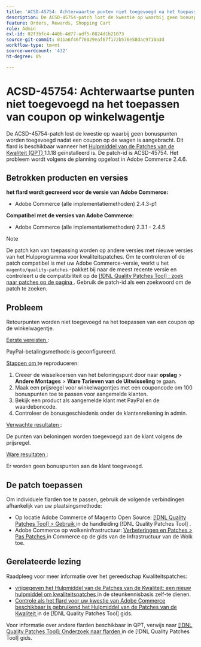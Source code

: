 ```yaml
---
title: 'ACSD-45754: Achterwaartse punten niet toegevoegd na het toepassen van coupon op winkelwagentje'
description: De ACSD-45754-patch lost de kwestie op waarbij geen bonuspunten worden toegevoegd nadat een coupon op de wagen is aangebracht. Deze patch is beschikbaar wanneer [Quality Patches Tool (QPT)] (https://experienceleague.adobe.com/nl/docs/commerce-operations/tools/quality-patches-tool/quality-patches-tool-to-self-serve-quality-patches) 1.1.18 is geïnstalleerd. De patch-id is ACSD-45754. Het probleem wordt volgens de planning opgelost in Adobe Commerce 2.4.6.
feature: Orders, Rewards, Shopping Cart
role: Admin
exl-id: 02f3bfc4-440b-4d77-adf5-0824d1b21073
source-git-commit: 011a6f46f76029eaf67f172b576e58dac9710a3d
workflow-type: tm+mt
source-wordcount: '432'
ht-degree: 0%

---
```


# ACSD-45754: Achterwaartse punten niet toegevoegd na het toepassen van coupon op winkelwagentje

De ACSD-45754-patch lost de kwestie op waarbij geen bonuspunten worden toegevoegd nadat een coupon op de wagen is aangebracht. Dit flard is beschikbaar wanneer het [ Hulpmiddel van de Patches van de Kwaliteit (QPT) ](https://experienceleague.adobe.com/nl/docs/commerce-operations/tools/quality-patches-tool/quality-patches-tool-to-self-serve-quality-patches) 1.1.18 geïnstalleerd is. De patch-id is ACSD-45754. Het probleem wordt volgens de planning opgelost in Adobe Commerce 2.4.6.

## Betrokken producten en versies

**het flard wordt gecreeerd voor de versie van Adobe Commerce:**

* Adobe Commerce (alle implementatiemethoden) 2.4.3-p1

**Compatibel met de versies van Adobe Commerce:**

* Adobe Commerce (alle implementatiemethoden) 2.3.1 - 2.4.5

>[!NOTE]
>
>De patch kan van toepassing worden op andere versies met nieuwe versies van het Hulpprogramma voor kwaliteitspatches. Om te controleren of de patch compatibel is met uw Adobe Commerce-versie, werkt u het `magento/quality-patches` -pakket bij naar de meest recente versie en controleert u de compatibiliteit op de [[!DNL Quality Patches Tool] : zoek naar patches op de pagina ](https://experienceleague.adobe.com/nl/docs/commerce-operations/tools/quality-patches-tool/quality-patches-tool-to-self-serve-quality-patches) . Gebruik de patch-id als een zoekwoord om de patch te zoeken.

## Probleem

Retourpunten worden niet toegevoegd na het toepassen van een coupon op de winkelwagentje.

<u> Eerste vereisten </u>:

PayPal-betalingsmethode is geconfigureerd.

<u> Stappen om </u> te reproduceren:

1. Creeer de wisselkoersen van het beloningspunt door naar **opslag** > **Andere Montages** > **Ware Tarieven van de Uitwisseling** te gaan.
1. Maak een prijsregel voor winkelwagentjes met een couponcode om 100 bonuspunten toe te passen voor aangemelde klanten.
1. Bekijk een product als aangemelde klant met PayPal en de waardeboncode.
1. Controleer de bonusgeschiedenis onder de klantenrekening in admin.

<u> Verwachte resultaten </u>:

De punten van beloningen worden toegevoegd aan de klant volgens de prijsregel.

<u> Ware resultaten </u>:

Er worden geen bonuspunten aan de klant toegevoegd.

## De patch toepassen

Om individuele flarden toe te passen, gebruik de volgende verbindingen afhankelijk van uw plaatsingsmethode:

* Op locatie Adobe Commerce of Magento Open Source: [[!DNL Quality Patches Tool] > Gebruik ](/help/tools/quality-patches-tool/usage.md) in de handleiding [!DNL Quality Patches Tool] .
* Adobe Commerce op wolkeninfrastructuur: [ Verbeteringen en Patches > Pas Patches ](https://experienceleague.adobe.com/docs/commerce-cloud-service/user-guide/develop/upgrade/apply-patches.html?lang=nl-NL) in Commerce op de gids van de Infrastructuur van de Wolk toe.

## Gerelateerde lezing

Raadpleeg voor meer informatie over het gereedschap Kwaliteitspatches:

* [ vrijgegeven het Hulpmiddel van de Patches van de Kwaliteit: een nieuw hulpmiddel om kwaliteitspatches ](https://experienceleague.adobe.com/nl/docs/commerce-operations/tools/quality-patches-tool/quality-patches-tool-to-self-serve-quality-patches) in de steunkennisbasis zelf-te dienen.
* [ Controle als het flard voor uw kwestie van Adobe Commerce beschikbaar is gebruikend het Hulpmiddel van de Patches van de Kwaliteit ](/help/tools/quality-patches-tool/patches-available-in-qpt/check-patch-for-magento-issue-with-magento-quality-patches.md) in de [!DNL Quality Patches Tool] gids.

Voor informatie over andere flarden beschikbaar in QPT, verwijs naar [[!DNL Quality Patches Tool]: Onderzoek naar flarden ](https://experienceleague.adobe.com/tools/commerce-quality-patches/index.html?lang=nl-NL) in de [!DNL Quality Patches Tool] gids.
